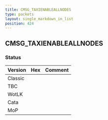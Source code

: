 ```yaml
---
title: CMSG_TAXIENABLEALLNODES
type: packets
layout: single_markdown_in_list
position: 424
---
```


## CMSG_TAXIENABLEALLNODES

### Status

Version    | Hex        | Comment
---------- | ---------- | ---------- 
Classic    |            |
TBC        |            |
WotLK      |            |
Cata       |            |
MoP        |            |